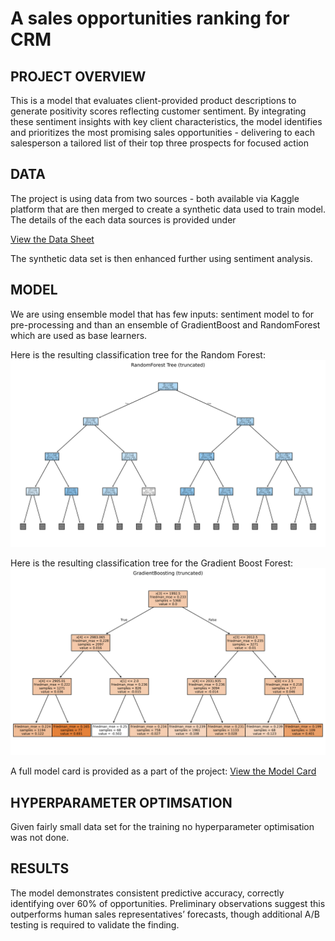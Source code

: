 # A sales opportunities ranking for CRM

## PROJECT OVERVIEW

This is a model that evaluates client-provided product descriptions to generate positivity scores reflecting customer sentiment. By integrating these sentiment insights with key client characteristics, the model identifies and prioritizes the most promising sales opportunities - delivering to each salesperson a tailored list of their top three prospects for focused action

## DATA
The project is using data from two sources - both available via Kaggle platform that are then merged to create a synthetic data used to train model. 
The details of the each data sources is provided under 

[View the Data Sheet](./data_sheet.md)

The synthetic data set is then enhanced further using sentiment analysis.

## MODEL 

We are using ensemble model that has few inputs: sentiment model to for pre-processing and than an ensemble of GradientBoost and RandomForest which are used as base learners.

Here is the resulting classification tree for the Random Forest:
![RF Treet](rf_tree.svg)

Here is the resulting classification tree for the Gradient Boost Forest:
![GB Tree](gb_tree.svg)


A full model card is provided as a part of the project: [View the Model Card](./model_card.md)

## HYPERPARAMETER OPTIMSATION

Given fairly small data set for the training no hyperparameter optimisation was not done.

## RESULTS

The model demonstrates consistent predictive accuracy, correctly identifying over 60% of opportunities. Preliminary observations suggest this outperforms human sales representatives’ forecasts, though additional A/B testing is required to validate the finding.



